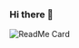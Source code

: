 ### Hi there 👋
![ReadMe Card](https://github-readme-stats.vercel.app/api?username=sagargada73&show_icons=true&hide_border=true&&count_private=true&include_all_commits=true)
<!--[![willianrod's wakatime stats](https://github-readme-stats.vercel.app/api/wakatime?username=sagargada73)](https://github.com/sagargada73)-->
<!--
**sagargada73/sagargada73** is a ✨ _special_ ✨ repository because its `README.md` (this file) appears on your GitHub profile.![counter](https://[YourEndpoint].m.pipedream.net)
Here are some ideas to get you started:

- 🔭 I’m currently working on ...
- 🌱 I’m currently learning ...
- 👯 I’m looking to collaborate on ...
- 🤔 I’m looking for help with ...
- 💬 Ask me about ...
- 📫 How to reach me: ...
- 😄 Pronouns: ...
- ⚡ Fun fact: ...
-->
